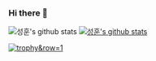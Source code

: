 ### Hi there 👋

![성훈's github stats](https://github-readme-stats.vercel.app/api?username=shunn2&show_icons=true)
[![성훈's github stats](https://github-readme-stats.vercel.app/api/top-langs/?username=shunn2&show_icons=true&hide_border=true&title_color=004386&icon_color=004386&layout=compact)](https://github.com/shunn2)

[![trophy](https://github-profile-trophy.vercel.app/?username=shunn2)&row=1](https://github.com/ryo-ma/github-profile-trophy)
